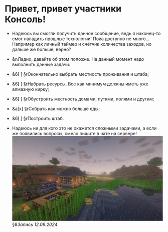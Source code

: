 # Привет, привет участники **Консоль**!
- Надеюсь вы смогли получить данное сообщение, ведь я наконец-то смог наладить прошлые технологии! Пока доступно не много... Например как личный таймер и счётчик количества заходов, но дальше же больше, верно?
- &nЛадно, давайте об этом попозже. На данный момент надо выполнить данные задачи:
 - &6[ ] §rОкончательно выбрать местность проживания и штаба;
 - &6[ ] §rНабрать ресурсы. Все как минимум должны иметь уже алмазную кирку;
 - &6[ ] §rОбустроить местность домами, путями, полями и другим;
 - &a[x] §rСобрать как можно больше еды;
 - &6[ ] §rПостроить штаб.

- Надеюсь ни для кого это не окажется сложными задачами, а если же появились вопросы, смело пишите в чате на сервере!
![Own house](https://raw.githubusercontent.com/Techduk/console-online/main/images/own_house_12092024.jpg)
§8*Запись 12.09.2024*

